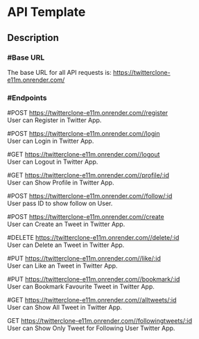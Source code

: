<h1>API Template</h1>

<h2>Description</h2>

<h3>#Base URL</h3>

The base URL for all API requests is:
https://twitterclone-e11m.onrender.com/

<h3>#Endpoints</h3>

#POST https://twitterclone-e11m.onrender.com//register <br/>
User can Register in Twitter App.

#POST https://twitterclone-e11m.onrender.com//login  <br/>
User can Login in Twitter App.

#GET  https://twitterclone-e11m.onrender.com//logout  <br/>
User can Logout in Twitter App.

#GET  https://twitterclone-e11m.onrender.com//profile/:id  <br/>
User can Show Profile in Twitter App.

#POST https://twitterclone-e11m.onrender.com//follow/:id  <br/>
User pass ID to show follow on User.

#POST https://twitterclone-e11m.onrender.com//create  <br/>
User can Create an Tweet in Twitter App.

#DELETE https://twitterclone-e11m.onrender.com//delete/:id  <br/>
User can Delete an Tweet in Twitter App.

#PUT https://twitterclone-e11m.onrender.com//like/:id  <br/>
User can Like an Tweet in Twitter App.

#PUT https://twitterclone-e11m.onrender.com//bookmark/:id  <br/>
User can Bookmark Favourite Tweet in Twitter App.

#GET https://twitterclone-e11m.onrender.com//alltweets/:id  <br/>
User can Show All Tweet in Twitter App.

GET https://twitterclone-e11m.onrender.com//followingtweets/:id  <br/>
User can Show Only Tweet for Following User Twitter App.
